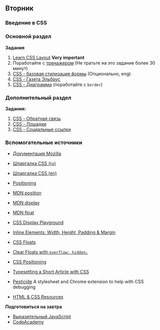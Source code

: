 ## Вторник


### Введение в CSS

### Основной раздел


**Задания**

1. [Learn CSS Layout](http://learnlayout.com) **Very important**
2. Поработайте с [тренажером](http://flukeout.github.io/) (Не тратьте на это задание более 30 минут)
3. [CSS - базовая стилизация формы](../../../../css-basic-form-styling) (Опционально, eng)
4. [CSS - Газета Эльбрус](../../../../css-newspaper)
5. [CSS - Диаграмма](../../../../css-diagramm) (поработайте с `border`)


### Дополнительный раздел

**Задания:**
1. [CSS - Обратная связь](../../../../css-feedback)
2. [CSS - Лошадки](../../../../css-horses)
3. [CSS - Социальные ссылки](../../../../css-social)

### Вспомогательные источники

- [Документация Mozilla](https://developer.mozilla.org/ru/docs/Web/CSS)
- [Шпаргалка CSS (ru)](https://www.exlab.net/files/tools/sheets/css/css.png)
- [Шпаргалка CSS (en)](https://cdn.makeawebsitehub.com/wp-content/uploads/2016/05/css-cheat-sheet-2016-1.jpg)
- [Positioning](https://learn.shayhowe.com/advanced-html-css/detailed-css-positioning/)

- [MDN position](https://developer.mozilla.org/en-US/docs/Web/CSS/position)
- [MDN display](https://developer.mozilla.org/en-US/docs/Web/CSS/display)
- [MDN float](https://developer.mozilla.org/en-US/docs/Web/CSS/float)
- [CSS Display Playground](http://quirksmode.org/css/css2/display.html#link9)
- [Inline Elements: Width, Height, Padding & Margin](http://www.maxdesign.com.au/articles/inline/)
- [CSS Floats](http://alistapart.com/article/css-floats-101)
- [Clear Floats with `overflow: hidden;`](http://colinaarts.com/articles/the-magic-of-overflow-hidden/)
- [CSS Positioning](http://alistapart.com/article/css-positioning-101)
- [Typesetting a Short Article with CSS](https://medium.com/designed-thought/99033116fe92)
- [Pesticide](http://pesticide.io/) A stylesheet and Chrome extension to help with CSS debugging
- [HTML & CSS Resources](../resources/jenmyers_a6bb9ea6233c6c5a9edb.md)


**Подготовиться на завтра**

- [Выразительный JavaScript](https://karmazzin.gitbooks.io/eloquentjavascript_ru/content/)
- [CodeAcademy](https://www.codecademy.com/learn)
